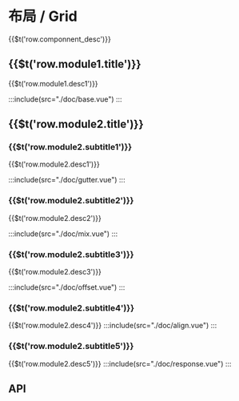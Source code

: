 # 布局 / Grid

<span>{{$t('row.componnent_desc')}}</span>

## <span>{{$t('row.module1.title')}}</span>

<span>{{$t('row.module1.desc1')}}</span>

:::include(src="./doc/base.vue")
:::

## <span>{{$t('row.module2.title')}}</span>

### <span>{{$t('row.module2.subtitle1')}}</span>

<span>{{$t('row.module2.desc1')}}</span>

:::include(src="./doc/gutter.vue")
:::

### <span>{{$t('row.module2.subtitle2')}}</span>

<span>{{$t('row.module2.desc2')}}</span>

:::include(src="./doc/mix.vue")
:::

### <span>{{$t('row.module2.subtitle3')}}</span>

<span>{{$t('row.module2.desc3')}}</span>

:::include(src="./doc/offset.vue")
:::

### <span>{{$t('row.module2.subtitle4')}}</span>

<span>{{$t('row.module2.desc4')}}</span>
:::include(src="./doc/align.vue")
:::

### <span>{{$t('row.module2.subtitle5')}}</span>

<span>{{$t('row.module2.desc5')}}</span>
:::include(src="./doc/response.vue")
:::

## API

<api-doc name="Row" :doc="require('./api.json')"></api-doc>
<api-doc name="Col" :doc="require('../col/api.json')"></api-doc>
